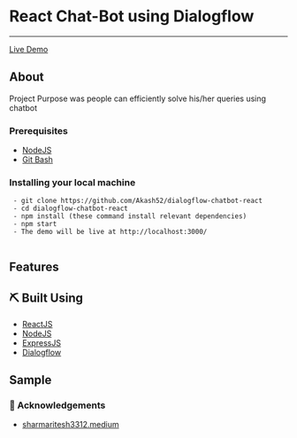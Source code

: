 # React Chat-Bot using Dialogflow
---

[Live Demo](https://dialogflowchatbot.netlify.app/)

##  About <a name = "about"></a>

Project Purpose was people can efficiently solve his/her queries using chatbot

### Prerequisites

- [NodeJS](https://nodejs.org/en/)
- [Git Bash](https://git-scm.com/downloads)


### Installing your local machine

```
 - git clone https://github.com/Akash52/dialogflow-chatbot-react
 - cd dialogflow-chatbot-react
 - npm install (these command install relevant dependencies)
 - npm start 
 - The demo will be live at http://localhost:3000/
 
```

 ## Features
 



## ⛏️ Built Using <a name = "built_using"></a>

- [ReactJS](https://reactjs.org/)
- [NodeJS](https://react-bootstrap.github.io/)
- [ExpressJS](https://expressjs.com/)
- [Dialogflow](https://dialogflow.cloud.google.com/)

## Sample


                                                                                                                                                                                


### 🎉 Acknowledgements <a name = "acknowledgement"></a>
- [sharmaritesh3312.medium](https://codeburst.io/building-scalable-chatbots-in-react-with-dialogflow-1091ff462e40) 




